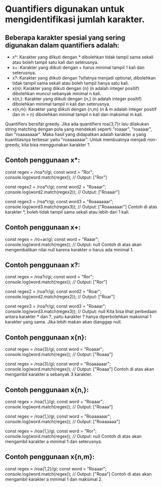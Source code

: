# Quantifiers digunakan untuk mengidentifikasi jumlah karakter.

## Beberapa karakter spesial yang sering digunakan dalam quantifiers adalah:

* x*: Karakter yang diikuti dengan * dibolehkan tidak tampil sama sekali atau boleh tampil satu kali dan seterusnya.
* x+: Karakter yang diikuti dengan + harus minimal tampil 1 kali dan seterusnya.
* x?: Karakter yang diikuti dengan ?sifatnya menjadi optional, dibolehkan tidak tampil sama sekali atau boleh tampil hanya satu kali.
* x{n}: Karakter yang diikuti dengan {n} (n adalah integer positif) dibolehkan muncul sebanyak minimal n kali.
* x{n,}: Karakter yang diikuti dengan {n,} (n adalah integer positif) dibolehkan minimal tampil n kali dan seterusnya.
* x{n,m}: Karakter yang diikuti dengan {n,m} (n & m adalah integer positif dan m > n) dibolehkan minimal tampil n kali dan maksimal m kali.

Quantifiers bersifat greedy. Jika ada quantifiers roa{3,7}r lalu dilakukan string matching dengan pola yang mendekati seperti "roaaar", "roaaaar", dan "roaaaaaaar". Maka hasil yang didapatkan adalah karakter a yang kuantitasnya terbesar yaitu "roaaaaaaar". Untuk membuatnya menjadi non-greedy, kita bisa menggunakan karakter ?.

## Contoh penggunaan x*:
const regex = /roa*r/gi;
const word = "Ror";
console.log(word.match(regex)); // Output: ["Ror"]

const regex2 = /roa*r/gi;
const word2 = "Roaaar";
console.log(word2.match(regex2)); // Output: ["Roaaar"]

const regex3 = /roa*r/gi;
const word3 = "Roaaaaaar";
console.log(word3.match(regex3)); // Output: ["Roaaaaaar"]
Contoh di atas karakter *, boleh tidak tampil sama sekali atau lebih dari 1 kali.

## Contoh penggunaan x+:
const regex = /ro+ar/gi;
const word = "Raaar";
console.log(word.match(regex)); // Output: null 
Contoh di atas akan mengembalikan nilai null karena karakter o harus ada minimal 1.

## Contoh penggunaan x?:
const regex = /roa?r/gi;
const word = "Ror";
console.log(word.match(regex)); // Output: ["Ror"]

const regex2 = /roa?r/gi;
const word2 = "Roar";
console.log(word2.match(regex2)); // Output: ["Roar"]

const regex3 = /roa?r/gi;
const word3 = "Roaaar";
console.log(word3.match(regex3)); // Output: null
Kita bisa lihat perbedaan antara karakter * dan ?, yaitu karakter ? hanya diperbolehkan maksimal 1 karakter yang sama. Jika lebih makan akan dianggap null.

## Contoh penggunaan x{n}:
const regex = /roa{3}/gi;
const word = "Roaaar";
console.log(word.match(regex)); // Output: ["Roaaa"]

const regex = /roa{3}/gi;
const word = "Roaaaaaar";
console.log(word.match(regex)); // Output: ["Roaaa"]
Contoh di atas akan mengambil karakter a sebanyak 3 karakter.

## Contoh penggunaan x{n,}:
const regex = /roa{1,}/gi;
const word = "Roaaar";
console.log(word.match(regex)); // Output: ["Roaaa"]

const regex = /roa{1,}/gi;
const word = "Roaaaaaar";
console.log(word.match(regex)); // Output: ["Roaaaaaa"]

const regex = /roa{1,}/gi;
const word = "Ror";
console.log(word.match(regex)); // Output: null
Contoh di atas akan mengambil karakter a minimal 1 dan seterusnya.

## Contoh penggunaan x{n,m}:
const regex = /roa{1,2}/gi;
const word = "Roaaar";
console.log(word.match(regex)); // Output: ["Roaa"]
Contoh di atas akan mengambil karakter a minimal 1 dan maksimal 2.
